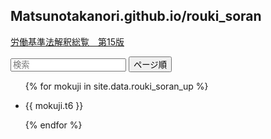 <script src="https://cdn.jsdelivr.net/npm/tify@0.27.0/dist/tify.js"></script>
<script src="https://cdnjs.cloudflare.com/ajax/libs/list.js/2.3.1/list.min.js"></script>
<link rel="stylesheet" href="https://cdn.jsdelivr.net/npm/tify@0.27.0/dist/tify.css">

## Matsunotakanori.github.io/rouki_soran
<a href = "https://iss.ndl.go.jp/books/R100000002-I025614893-00">労働基準法解釈総覧　第15版</a>



<div id="rouki_soran_up">
  <input class="search" placeholder="検索" />
  <button class="sort" data-sort="t1">
    ページ順
  </button>
  <ul class="list">
    <!-- _data フォルダの rouki_soran.csv からデータを取り出す -->
    {% for mokuji in site.data.rouki_soran_up %}
      <li>
        <!-- books.csv の title 列、 url 列をリンク先に設定 -->
        <p class="t6">{{ mokuji.t6 }}</p>
      </li>
    {% endfor %}
  </ul>
</div>

<script>
var options = {
    valueNames: [ 't1' ]
};

var userList = new List('rouki_soran_up', options);
</script>

